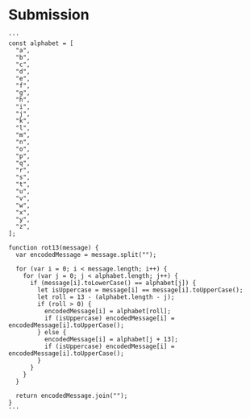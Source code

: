 # Submission

    '''
    const alphabet = [
      "a",
      "b",
      "c",
      "d",
      "e",
      "f",
      "g",
      "h",
      "i",
      "j",
      "k",
      "l",
      "m",
      "n",
      "o",
      "p",
      "q",
      "r",
      "s",
      "t",
      "u",
      "v",
      "w",
      "x",
      "y",
      "z",
    ];
    
    function rot13(message) {
      var encodedMessage = message.split("");
    
      for (var i = 0; i < message.length; i++) {
        for (var j = 0; j < alphabet.length; j++) {
          if (message[i].toLowerCase() == alphabet[j]) {
            let isUppercase = message[i] == message[i].toUpperCase();
            let roll = 13 - (alphabet.length - j);
            if (roll > 0) {
              encodedMessage[i] = alphabet[roll];
              if (isUppercase) encodedMessage[i] = encodedMessage[i].toUpperCase();
            } else {
              encodedMessage[i] = alphabet[j + 13];
              if (isUppercase) encodedMessage[i] = encodedMessage[i].toUpperCase();
            }
          }
        }
      }
    
      return encodedMessage.join("");
    }
    '''